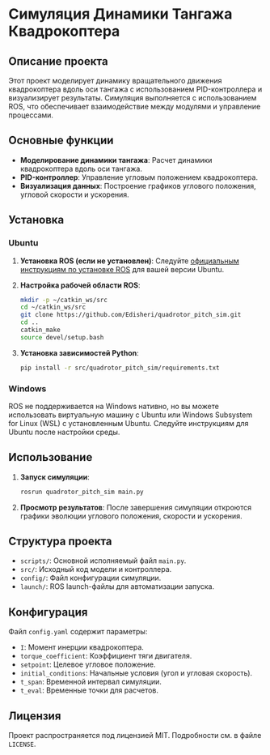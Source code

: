 # Симуляция Динамики Тангажа Квадрокоптера

## Описание проекта

Этот проект моделирует динамику вращательного движения квадрокоптера вдоль оси тангажа с использованием PID-контроллера и визуализирует результаты. Симуляция выполняется с использованием ROS, что обеспечивает взаимодействие между модулями и управление процессами.

## Основные функции

- **Моделирование динамики тангажа**: Расчет динамики квадрокоптера вдоль оси тангажа.
- **PID-контроллер**: Управление угловым положением квадрокоптера.
- **Визуализация данных**: Построение графиков углового положения, угловой скорости и ускорения.

## Установка

### Ubuntu

1. **Установка ROS (если не установлен)**:
    Следуйте [официальным инструкциям по установке ROS](http://wiki.ros.org/noetic/Installation/Ubuntu) для вашей версии Ubuntu.

2. **Настройка рабочей области ROS**:
    ```bash
    mkdir -p ~/catkin_ws/src
    cd ~/catkin_ws/src
    git clone https://github.com/Edisheri/quadrotor_pitch_sim.git
    cd ..
    catkin_make
    source devel/setup.bash
    ```

3. **Установка зависимостей Python**:
    ```bash
    pip install -r src/quadrotor_pitch_sim/requirements.txt
    ```

### Windows

ROS не поддерживается на Windows нативно, но вы можете использовать виртуальную машину с Ubuntu или Windows Subsystem for Linux (WSL) с установленным Ubuntu. Следуйте инструкциям для Ubuntu после настройки среды.

## Использование

1. **Запуск симуляции**:
    ```bash
    rosrun quadrotor_pitch_sim main.py
    ```
2. **Просмотр результатов**: После завершения симуляции откроются графики эволюции углового положения, скорости и ускорения.

## Структура проекта

- `scripts/`: Основной исполняемый файл `main.py`.
- `src/`: Исходный код модели и контроллера.
- `config/`: Файл конфигурации симуляции.
- `launch/`: ROS launch-файлы для автоматизации запуска.

## Конфигурация

Файл `config.yaml` содержит параметры:
- `I`: Момент инерции квадрокоптера.
- `torque_coefficient`: Коэффициент тяги двигателя.
- `setpoint`: Целевое угловое положение.
- `initial_conditions`: Начальные условия (угол и угловая скорость).
- `t_span`: Временной интервал симуляции.
- `t_eval`: Временные точки для расчетов.

## Лицензия

Проект распространяется под лицензией MIT. Подробности см. в файле `LICENSE`.
